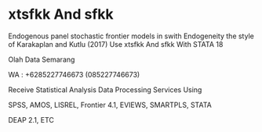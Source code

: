# xtsfkk And sfkk
Endogenous panel stochastic frontier models in swith Endogeneity the style of Karakaplan and Kutlu (2017) Use xtsfkk And sfkk With STATA 18

Olah Data Semarang

WA : +6285227746673 (085227746673)

Receive Statistical Analysis Data Processing Services Using

SPSS, AMOS, LISREL, Frontier 4.1, EVIEWS, SMARTPLS, STATA

DEAP 2.1, ETC
